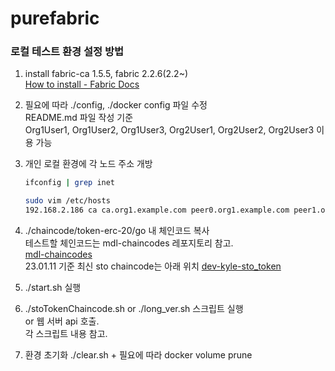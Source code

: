 # purefabric

### 로컬 테스트 환경 설정 방법

1. install fabric-ca 1.5.5, fabric 2.2.6(2.2~)   
[How to install - Fabric Docs](https://hyperledger-fabric.readthedocs.io/en/release-2.5/install.html)

2. 필요에 따라 ./config, ./docker config 파일 수정   
   README.md 파일 작성 기준    
   Org1User1, Org1User2, Org1User3, Org2User1, Org2User2, Org2User3 이용 가능

3. 개인 로컬 환경에 각 노드 주소 개방
    ```bash
    ifconfig | grep inet
    ```
    ```bash
    sudo vim /etc/hosts
    192.168.2.186 ca ca.org1.example.com peer0.org1.example.com peer1.org1.example.com peer2.org1.example.com orderer0.example.com orderer1.example.com orderer2.example.com peer0 peer1 peer2 orderer0 orderer1 orderer2 cli ca_org1 ca_org2 ca_orderer users orderer peer peer0 ca ca-org1 ca-org2 ca-orderer orderer.example.com peer0.org1.example.com peer0.org2.example.com ca.org1.example.com ca.org2.example.com
    ```

4. ./chaincode/token-erc-20/go 내 체인코드 복사   
    테스트할 체인코드는 mdl-chaincodes 레포지토리 참고.   
    [mdl-chaincodes](https://github.com/the-medium-tech/mdl-chaincodes)   
    23.01.11 기준 최신 sto chaincode는 아래 위치 [dev-kyle-sto_token](https://github.com/the-medium-tech/mdl-chaincodes/tree/develop-kyle-sto_token)

5. ./start.sh 실행
6. ./stoTokenChaincode.sh or ./long_ver.sh 스크립트 실행   
   or 웹 서버 api 호출.   
    각 스크립트 내용 참고.
7. 환경 초기화 ./clear.sh + 필요에 따라 docker volume prune
